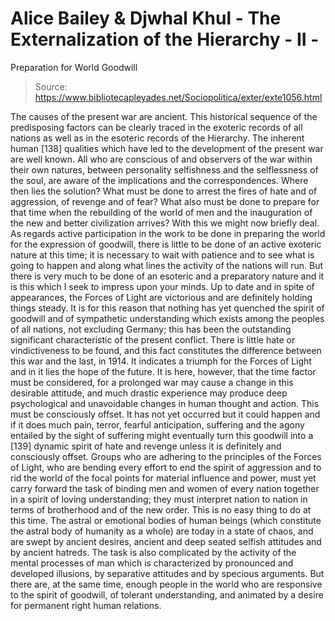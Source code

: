 # Alice Bailey & Djwhal Khul - The Externalization of the Hierarchy - II -
Preparation for World Goodwill

> Source: https://www.bibliotecapleyades.net/Sociopolitica/exter/exte1056.html

The causes of the present war are ancient. This historical sequence of the predisposing factors can be clearly traced in the exoteric records of all nations as well as in the esoteric records of the Hierarchy. The inherent human [138] qualities which have led to the development of the present war are well known. All who are conscious of and observers of the war within their own natures, between personality selfishness and the selflessness of the soul, are aware of the implications and the correspondences. Where then lies the solution? What must be done to arrest the fires of hate and of aggression, of revenge and of fear? What also must be done to prepare for that time when the rebuilding of the world of men and the inauguration of the new and better civilization arrives? With this we might now briefly deal.
As regards active participation in the work to be done in preparing the world for the expression of goodwill, there is little to be done of an active exoteric nature at this time; it is necessary to wait with patience and to see what is going to happen and along what lines the activity of the nations will run. But there is very much to be done of an esoteric and a preparatory nature and it is this which I seek to impress upon your minds.
Up to date and in spite of appearances, the Forces of Light are victorious and are definitely holding things steady. It is for this reason that nothing has yet quenched the spirit of goodwill and of sympathetic understanding which exists among the peoples of all nations, not excluding Germany; this has been the outstanding significant characteristic of the present conflict. There is little hate or vindictiveness to be found, and this fact constitutes the difference between this war and the last, in 1914. It indicates a triumph for the Forces of Light and in it lies the hope of the future. It is here, however, that the time factor must be considered, for a prolonged war may cause a change in this desirable attitude, and much drastic experience may produce deep psychological and unavoidable changes in human thought and action. This must be consciously offset. It has not yet occurred but it could happen and if it does much pain, terror, fearful anticipation, suffering and the agony entailed by the sight of suffering might eventually turn this goodwill into a [139] dynamic spirit of hate and revenge unless it is definitely and consciously offset. Groups who are adhering to the principles of the Forces of Light, who are bending every effort to end the spirit of aggression and to rid the world of the focal points for material influence and power, must yet carry forward the task of binding men and women of every nation together in a spirit of loving understanding; they must interpret nation to nation in terms of brotherhood and of the new order.
This is no easy thing to do at this time. The astral or emotional bodies of human beings (which constitute the astral body of humanity as a whole) are today in a state of chaos, and are swept by ancient desires, ancient and deep seated selfish attitudes and by ancient hatreds. The task is also complicated by the activity of the mental processes of man which is characterized by pronounced and developed illusions, by separative attitudes and by specious arguments. But there are, at the same time, enough people in the world who are responsive to the spirit of goodwill, of tolerant understanding, and animated by a desire for permanent right human relations.
